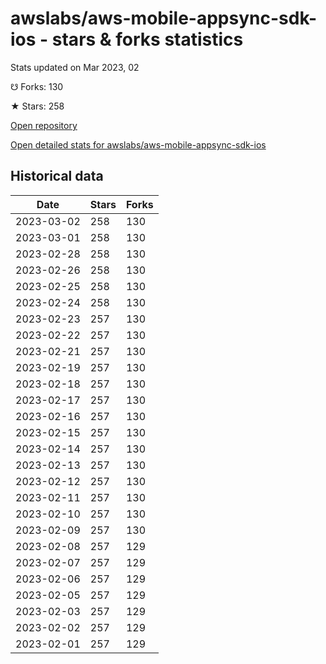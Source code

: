 # awslabs/aws-mobile-appsync-sdk-ios - stars & forks statistics

Stats updated on Mar 2023, 02

☋ Forks: 130

★ Stars: 258

[Open repository](https://github.com/awslabs/aws-mobile-appsync-sdk-ios)

[Open detailed stats for awslabs/aws-mobile-appsync-sdk-ios](https://reviewgithub.com/rep/awslabs/aws-mobile-appsync-sdk-ios)

## Historical data
| Date | Stars | Forks |
|------|-------|-------|
| 2023-03-02 | 258 | 130 | 
| 2023-03-01 | 258 | 130 | 
| 2023-02-28 | 258 | 130 | 
| 2023-02-26 | 258 | 130 | 
| 2023-02-25 | 258 | 130 | 
| 2023-02-24 | 258 | 130 | 
| 2023-02-23 | 257 | 130 | 
| 2023-02-22 | 257 | 130 | 
| 2023-02-21 | 257 | 130 | 
| 2023-02-19 | 257 | 130 | 
| 2023-02-18 | 257 | 130 | 
| 2023-02-17 | 257 | 130 | 
| 2023-02-16 | 257 | 130 | 
| 2023-02-15 | 257 | 130 | 
| 2023-02-14 | 257 | 130 | 
| 2023-02-13 | 257 | 130 | 
| 2023-02-12 | 257 | 130 | 
| 2023-02-11 | 257 | 130 | 
| 2023-02-10 | 257 | 130 | 
| 2023-02-09 | 257 | 130 | 
| 2023-02-08 | 257 | 129 | 
| 2023-02-07 | 257 | 129 | 
| 2023-02-06 | 257 | 129 | 
| 2023-02-05 | 257 | 129 | 
| 2023-02-03 | 257 | 129 | 
| 2023-02-02 | 257 | 129 | 
| 2023-02-01 | 257 | 129 | 

